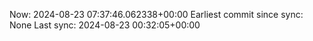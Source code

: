 Now: 2024-08-23 07:37:46.062338+00:00 Earliest commit since sync: None Last sync: 2024-08-23 00:32:05+00:00
